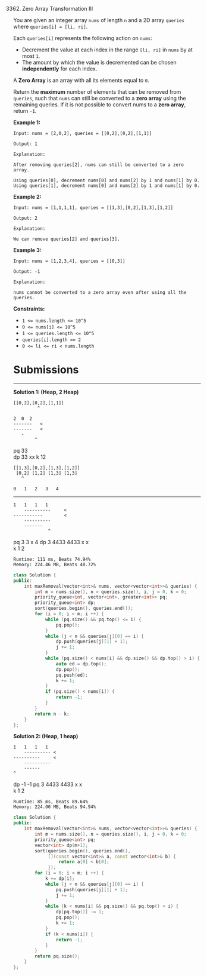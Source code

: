 3362. Zero Array Transformation III

You are given an integer array `nums` of length `n` and a 2D array `queries` where `queries[i] = [li, ri]`.

Each `queries[i]` represents the following action on `nums`:

* Decrement the value at each index in the range `[li, ri]` in `nums` by at most `1`.
* The amount by which the value is decremented can be chosen **independently** for each index.

A **Zero Array** is an array with all its elements equal to `0`.

Return the **maximum** number of elements that can be removed from `queries`, such that `nums` can still be converted to a **zero array** using the remaining queries. If it is not possible to convert nums to a **zero array**, return `-1`.

 

**Example 1:**
```
Input: nums = [2,0,2], queries = [[0,2],[0,2],[1,1]]

Output: 1

Explanation:

After removing queries[2], nums can still be converted to a zero array.

Using queries[0], decrement nums[0] and nums[2] by 1 and nums[1] by 0.
Using queries[1], decrement nums[0] and nums[2] by 1 and nums[1] by 0.
```

**Example 2:**
```
Input: nums = [1,1,1,1], queries = [[1,3],[0,2],[1,3],[1,2]]

Output: 2

Explanation:

We can remove queries[2] and queries[3].
```

**Example 3:**
```
Input: nums = [1,2,3,4], queries = [[0,3]]

Output: -1

Explanation:

nums cannot be converted to a zero array even after using all the queries.
```
 

**Constraints:**

* `1 <= nums.length <= 10^5`
* `0 <= nums[i] <= 10^5`
* `1 <= queries.length <= 10^5`
* `queries[i].length == 2`
* `0 <= li <= ri < nums.length`

# Submissions
---
**Solution 1: (Heap, 2 Heap)**

    [[0,2],[0,2],[1,1]]
             ^

    2  0  2
    -------   <
    -------   <
       -
            ^  
pq  33   
dp  33
    xx
k   12

    [[1,3],[0,2],[1,3],[1,2]]
     [0,2] [1,2] [1,3] [1,3]
       ^

    0   1   2   3   4
----------------------
    1   1   1   1
        ----------     <
    -----------        <
        ----------
        -------
                 ^
pq  3            3
                 x
                 4
dp  3   4433     4433
    x            x   
k   1            2 

```
Runtime: 111 ms, Beats 74.94%
Memory: 224.46 MB, Beats 40.72%
```
```c++
class Solution {
public:
    int maxRemoval(vector<int>& nums, vector<vector<int>>& queries) {
        int m = nums.size(), n = queries.size(), i, j = 0, k = 0;
        priority_queue<int, vector<int>, greater<int>> pq;
        priority_queue<int> dp;
        sort(queries.begin(), queries.end());
        for (i = 0; i < m; i ++) {
            while (pq.size() && pq.top() <= i) {
                pq.pop();
            }
            while (j < n && queries[j][0] == i) {
                dp.push(queries[j][1] + 1);
                j += 1;
            }
            while (pq.size() < nums[i] && dp.size() && dp.top() > i) {
                auto ed = dp.top();
                dp.pop();
                pq.push(ed);
                k += 1;
            }
            if (pq.size() < nums[i]) {
                return -1;
            }
        }
        return n - k;
    }
};
```

**Solution 2: (Heap, 1 heap)**

    1   1   1   1
        ---------- <
    ----------     <
        ----------
        ------
    ^
dp              -1   -1
pq  3   4433    4433
    x           x   
k   1           2
```
Runtime: 85 ms, Beats 89.64%
Memory: 224.00 MB, Beats 94.94%
```
```c++
class Solution {
public:
    int maxRemoval(vector<int>& nums, vector<vector<int>>& queries) {
        int m = nums.size(), n = queries.size(), i, j = 0, k = 0;
        priority_queue<int> pq;
        vector<int> dp(m+1);
        sort(queries.begin(), queries.end(),
             [](const vector<int>& a, const vector<int>& b) {
                 return a[0] < b[0];
             });
        for (i = 0; i < m; i ++) {
            k += dp[i];
            while (j < n && queries[j][0] == i) {
                pq.push(queries[j][1] + 1);
                j += 1;
            }
            while (k < nums[i] && pq.size() && pq.top() > i) {
                dp[pq.top()] -= 1;
                pq.pop();
                k += 1;
            }
            if (k < nums[i]) {
                return -1;
            }
        }
        return pq.size();
    }
};
```
